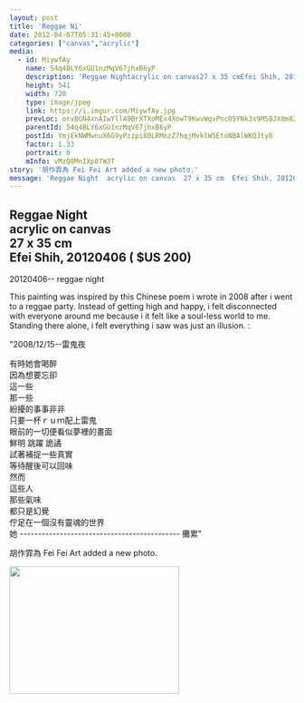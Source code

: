 ```yaml
---
layout: post
title: 'Reggae Ni' 
date: 2012-04-07T05:31:45+0000 
categories: ["canvas","acrylic"] 
media:
  - id: MiywfAy
    name: 54q4BLY6xGU1nzMqV67jhxB6yP
    description: 'Reggae Nightacrylic on canvas27 x 35 cmEfei Shih, 20120406   $US 200-------------------------------------------20120406-- reggae nightThis painting was inspired by this Chinese poem i wrote in 2008 after i went to a reggae party. Instead of getting high and happy, i felt disconnected with everyone around me because i it felt like a soul-less world to me. Standing there alone, i felt everything i saw was just an illusion.   ;"20081215--雷鬼夜 有時她會喝醉　　因為想要忘卻　這一些　　那一些　紛擾的事事非非　　只要一杯ｒｕｍ配上雷鬼   眼前的一切便看似夢裡的畫面   鮮明   跳躍    詭譎    試著補捉一些真實  等待醒後可以回味   然而 這些人  那些氣味   都只是幻覺    佇足在一個沒有靈魂的世界  她    --------------------------------------------     攤累"'   
    height: 541
    width: 720
    type: image/jpeg
    link: https://i.imgur.com/MiywfAy.jpg
    prevLoc: orv8GN4xnAIwYllA9BrXTXoMEx4XowT9KwvWqvPnc05YNk3x9MS8JX0m8Z8BIzwkGY3qmnFry1M9Rp0QsZxPy0N8P3Clgn8G05OZuyR770ONG3CzWGzRZLDpuGVxnX9PzBCy86Qw5RolhwmZRDPPBMfB5nzDL33NCAg6JVAp4yFGVArWmxX4FPVVKzZrJMH5xB6wExyZFjGv738oMnHlgQPYO3q8tG1pZ0JpAkU7DXMAml7Y
    parentId: 54q4BLY6xGU1nzMqV67jhxB6yP
    postId: YmjEkNWMwnuX6G9yPzzpi80LRMnzZ7hqjMvklW5EtoNBAlWKQJty8
    factor: 1.33
    portrait: 0
    mInfo: vMzQ8MnIXp87WJT
story: '胡作霏為 Fei Fei Art added a new photo.'  
message: 'Reggae Night  acrylic on canvas  27 x 35 cm  Efei Shih, 20120406   $US 200  -------------------------------------------  20120406-- reggae night    This painting was inspired by this Chinese poem i wrote in 2008 after i went to a reggae party. Instead of getting high and happy, i felt disconnected with everyone around me because i it felt like a soul-less world to me. Standing there alone, i felt everything i saw was just an illusion.   ;    "20081215--雷鬼夜     有時她會喝醉　　  因為想要忘卻　  這一些　　  那一些　  紛擾的事事非非　　  只要一杯ｒｕｍ配上雷鬼     眼前的一切便看似夢裡的畫面     鮮明   跳躍    詭譎      試著補捉一些真實    等待醒後可以回味     然而   這些人    那些氣味     都只是幻覺      佇足在一個沒有靈魂的世界    她    --------------------------------------------     攤累"'  
---
```


Reggae Night  
acrylic on canvas  
27 x 35 cm  
Efei Shih, 20120406  ( $US 200)  
-------------------------------------------  
20120406-- reggae night  
  
This painting was inspired by this Chinese poem i wrote in 2008 after i went to a reggae party. Instead of getting high and happy, i felt disconnected with everyone around me because i it felt like a soul-less world to me. Standing there alone, i felt everything i saw was just an illusion.   :  
  
"2008/12/15--雷鬼夜  
   
有時她會喝醉　　  
因為想要忘卻　  
這一些　　  
那一些　  
紛擾的事事非非　　  
只要一杯ｒｕｍ配上雷鬼     
眼前的一切便看似夢裡的畫面     
鮮明   跳躍    詭譎      
試著補捉一些真實    
等待醒後可以回味     
然而   
這些人    
那些氣味     
都只是幻覺      
佇足在一個沒有靈魂的世界    
她    --------------------------------------------     攤累"
 
 
[//]: #story:
胡作霏為 Fei Fei Art added a new photo.


[//]: #media:  
<a href="https://i.imgur.com/MiywfAy.jpg"><img src="https://i.imgur.com/MiywfAy.jpg" height="225" width="300" /></a> 
 
